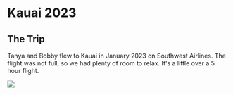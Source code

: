 # Kauai 2023

## The Trip

Tanya and Bobby flew to Kauai in January 2023 on Southwest Airlines. The flight was not full, so we had plenty of room to relax. It's a little over a 5 hour flight.

![](image/k1.jpg)
